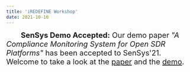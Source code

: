 ```yaml
---
title: 'iREDEFINE Workshop'
date: 2021-10-16
---
```


<span style="font-size: 20px;">&nbsp;&nbsp;&nbsp;&nbsp;&nbsp;&nbsp; **SenSys Demo Accepted:** Our demo paper *"A Compliance Monitoring System for Open SDR Platforms"* has been accepted to SenSys'21. Welcome to take a look at the [paper](https://dl.acm.org/doi/10.1145/3485730.3492884) and the [demo](https://www.youtube.com/watch?v=VZeTdKfA3Pg&ab_channel=WANGJIE).</span>
